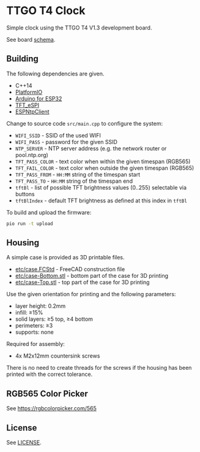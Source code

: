 TTGO T4 Clock
=============

Simple clock using the TTGO T4 V1.3 development board.

See board [schema](etc/T4_v1.3.pdf).

Building
--------

The following dependencies are given.  
- C++14
- [PlatformIO](https://platformio.org/)
- [Arduino for ESP32](https://github.com/espressif/arduino-esp32)
- [TFT_eSPI](https://github.com/Bodmer/TFT_eSPI)
- [ESPNtpClient](https://github.com/gmag11/ESPNtpClient)

Change to source code `src/main.cpp` to configure the system:
- `WIFI_SSID` - SSID of the used WIFI
- `WIFI_PASS` - password for the given SSID
- `NTP_SERVER` - NTP server address (e.g. the network router or pool.ntp.org)
- `TFT_PASS_COLOR` - text color when within the given timespan (RGB565)
- `TFT_FAIL_COLOR` - text color when outside the given timespan (RGB565)
- `TFT_PASS_FROM` -  `HH:MM` string of the timespan start
- `TFT_PASS_TO` -  `HH:MM` string of the timespan end
- `tftBl` - list of possible TFT brightness values (0..255) selectable via buttons
- `tftBlIndex` -  default TFT brightness as defined at this index in `tftBl`

To build and upload the firmware:
```sh
pio run -t upload
```

Housing
-------

A simple case is provided as 3D printable files.
- [etc/case.FCStd](etc/case.FCStd) - FreeCAD construction file
- [etc/case-Bottom.stl](etc/case-Bottom.stl) - bottom part of the case for 3D printing
- [etc/case-Top.stl](etc/case-Top.stl) - top part of the case for 3D printing

Use the given orientation for printing and the following parameters:
- layer height: 0.2mm
- infill: ≥15%
- solid layers: ≥5 top, ≥4 bottom
- perimeters: ≥3
- supports: none

Required for assembly:
- 4x M2x12mm countersink screws

There is no need to create threads for the screws if the housing has been
printed with the correct tolerance.

RGB565 Color Picker
-------------------

See https://rgbcolorpicker.com/565

License
-------

See [LICENSE](LICENSE).  
